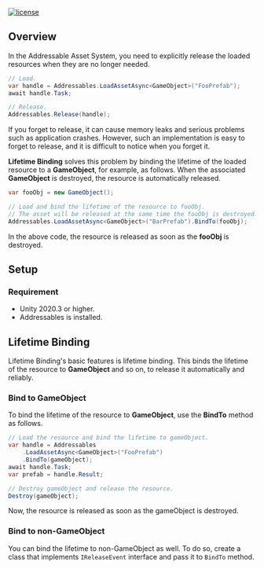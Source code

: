 [![license](https://img.shields.io/badge/LICENSE-MIT-green.svg)](LICENSE.md)

## Overview
In the Addressable Asset System, you need to explicitly release the loaded resources when they are no longer needed.

```cs
// Load.
var handle = Addressables.LoadAssetAsync<GameObject>("FooPrefab");
await handle.Task;

// Release.
Addressables.Release(handle);
```

If you forget to release, it can cause memory leaks and serious problems such as application crashes.
However, such an implementation is easy to forget to release, and it is difficult to notice when you forget it.

**Lifetime Binding** solves this problem by binding the lifetime of the loaded resource to a **GameObject**, for example, as follows.
When the associated **GameObject** is destroyed, the resource is automatically released.

```cs
var fooObj = new GameObject();

// Load and bind the lifetime of the resource to fooObj.
// The asset will be released at the same time the fooObj is destroyed.
Addressables.LoadAssetAsync<GameObject>("BarPrefab").BindTo(fooObj);
```

In the above code, the resource is released as soon as the **fooObj** is destroyed.

## Setup

### Requirement
* Unity 2020.3 or higher.
* Addressables is installed.

## Lifetime Binding
Lifetime Binding's basic features is lifetime binding.
This binds the lifetime of the resource to **GameObject** and so on, to release it automatically and reliably.

### Bind to GameObject
To bind the lifetime of the resource to **GameObject**, use the **BindTo** method as follows.

```cs
// Load the resource and bind the lifetime to gameObject.
var handle = Addressables
    .LoadAssetAsync<GameObject>("FooPrefab")
    .BindTo(gameObject);
await handle.Task;
var prefab = handle.Result;

// Destroy gameObject and release the resource.
Destroy(gameObject);
```

Now, the resource is released as soon as the gameObject is destroyed.

### Bind to non-GameObject
You can bind the lifetime to non-GameObject as well.
To do so, create a class that implements `IReleaseEvent` interface and pass it to `BindTo` method.
